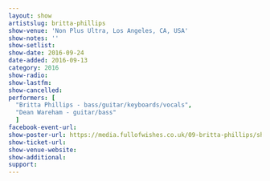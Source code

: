 ```yaml
---
layout: show
artistslug: britta-phillips
show-venue: 'Non Plus Ultra, Los Angeles, CA, USA'
show-notes: ''
show-setlist:
show-date: 2016-09-24
date-added: 2016-09-13
category: 2016
show-radio:
show-lastfm:
show-cancelled:
performers: [
  "Britta Phillips - bass/guitar/keyboards/vocals",
  "Dean Wareham - guitar/bass"
  ]
facebook-event-url:
show-poster-url: https://media.fullofwishes.co.uk/09-britta-phillips/show_assets/2016-09-24-britta-supertight-poster.jpg
show-ticket-url:
show-venue-website:
show-additional:
support:
---
```

